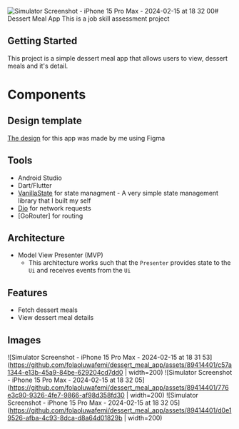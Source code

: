 ![Simulator Screenshot - iPhone 15 Pro Max - 2024-02-15 at 18 32 00](https://github.com/folaoluwafemi/dessert_meal_app/assets/89414401/05e5801b-26e5-46cd-ae8d-d6802dde8e2a)# Dessert Meal App
This is a job skill assessment project

## Getting Started
This project is a simple dessert meal app that allows users to view, dessert meals and it's detail.

# Components
## Design template
[The design](https://www.figma.com/file/EOFJybVuPB3tWMAFQJ2kq6/Dessert-Meal-App?type=design&node-id=0%3A1&mode=design&t=a70BE28sMnBawrzk-1)
for this app was made by me using Figma 

## Tools
- Android Studio
- Dart/Flutter
- [VanillaState](https://pub.dev/packages/vanilla_state) for state managment - A very simple state management library that I built my self
- [Dio](https://pub.dev/packages/dio) for network requests
- [GoRouter] for routing

## Architecture
- Model View Presenter (MVP)
  - This architecture works such that the `Presenter` provides state to the `Ui` and receives events from the `Ui`

## Features
- Fetch dessert meals
- View dessert meal details

## Images
![Simulator Screenshot - iPhone 15 Pro Max - 2024-02-15 at 18 31 53](https://github.com/folaoluwafemi/dessert_meal_app/assets/89414401/c57a1344-e13b-45a9-84be-629204cd7dd0 | width=200)
![Simulator Screenshot - iPhone 15 Pro Max - 2024-02-15 at 18 32 05](https://github.com/folaoluwafemi/dessert_meal_app/assets/89414401/776e3c90-9326-4fe7-9866-af98d358fd30 | width=200)
 ![Simulator Screenshot - iPhone 15 Pro Max - 2024-02-15 at 18 32 05](https://github.com/folaoluwafemi/dessert_meal_app/assets/89414401/d0e19526-afba-4c93-8dca-d8a64d01829b | width=200)

<!-- <p>
 <img width="200" src="https://github.com/folaoluwafemi/dessert_meal_app/assets/89414401/c57a1344-e13b-45a9-84be-629204cd7dd0"></img>
 <img width="200" src="https://github.com/folaoluwafemi/dessert_meal_app/assets/89414401/776e3c90-9326-4fe7-9866-af98d358fd30"></img>
 <img width="200" : 30%" src="https://github.com/folaoluwafemi/dessert_meal_app/assets/89414401/d0e19526-afba-4c93-8dca-d8a64d01829b"></img>
</p> -->




